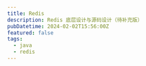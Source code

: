 ```yaml
---
title: Redis
description: Redis 底层设计与源码设计（待补充版）
pubDatetime: 2024-02-02T15:56:00Z
featured: false
tags:
  - java
  - redis
---
```

